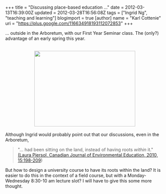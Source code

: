+++
title = "Discussing place-based education ..."
date = 2012-03-13T16:39:00Z
updated = 2012-03-28T16:56:08Z
tags = ["Ingrid Ng", "teaching and learning"]
blogimport = true 
[author]
	name = "Karl Cottenie"
	uri = "https://plus.google.com/116634918193112072853"
+++

... outside in the Arboretum, with our First Year Seminar class. The (only?) advantage of an early spring this year.<br /><br /><div class="separator" style="clear: both; text-align: center;"><a href="http://1.bp.blogspot.com/-6oKaBy_bQWA/T3N4RrUk7AI/AAAAAAAAPPw/vuLadNRdK_8/s1600/photo+(2).JPG" imageanchor="1" style="margin-left: 1em; margin-right: 1em;"><img border="0" height="240" src="http://1.bp.blogspot.com/-6oKaBy_bQWA/T3N4RrUk7AI/AAAAAAAAPPw/vuLadNRdK_8/s320/photo+(2).JPG" width="320" /></a></div><br />Although Ingrid would probably point out that our discussions, even in the Arboretum,<br /><blockquote class="tr_bq">"... had been sitting on the land, instead of having roots <i>within</i>&nbsp;it." <a href="http://cjee.lakeheadu.ca/index.php/cjee/article/view/793">(Laura Piersol, Canadian Journal of Environmental Education, 2010, 15:198-209</a>)</blockquote>But how to design a university course to have its roots within the land? It is easier to do this in the context of a field course, but with a Monday-Wednesday 8:30-10 am lecture slot? I will have to give this some more thought.
